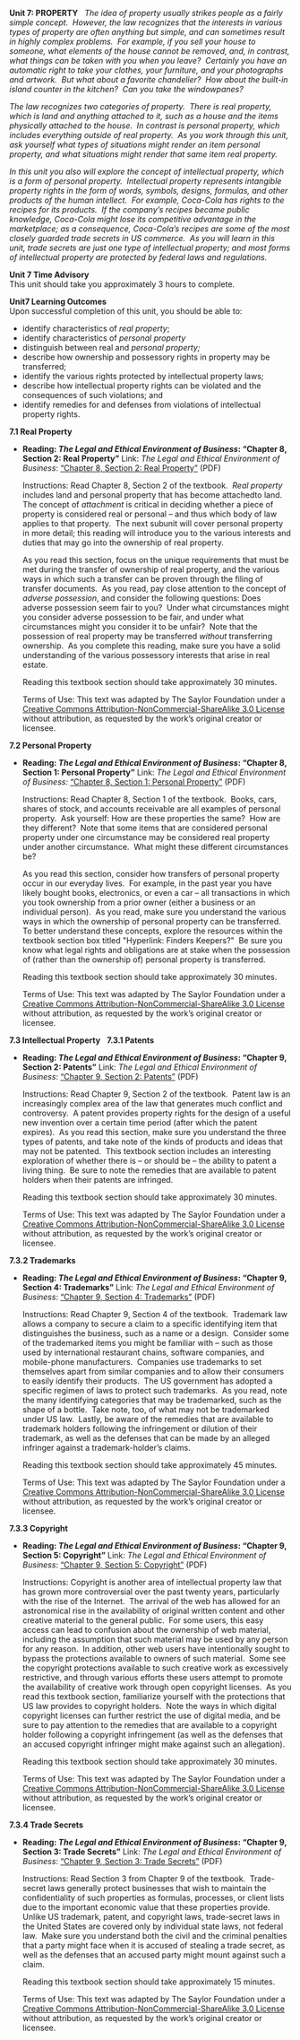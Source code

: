 **Unit 7: PROPERTY** <span id="7"></span> 
*The idea of property usually strikes people as a fairly simple
concept.  However, the law recognizes that the interests in various
types of property are often anything but simple, and can sometimes
result in highly complex problems.  For example, if you sell your house
to someone, what elements of the house cannot be removed, and, in
contrast, what things can be taken with you when you leave?  Certainly
you have an automatic right to take your clothes, your furniture, and
your photographs and artwork.  But what about a favorite chandelier? 
How about the built-in island counter in the kitchen?  Can you take the
windowpanes?*  
  
 *The law recognizes two categories of property.  There is* *real
property, which is land and anything attached to it, such as a house and
the items physically attached to the house.  In contrast is* *personal
property, which includes everything outside of real property.  As you
work through this unit, ask yourself what types of situations might
render an item personal property, and what situations might render that
same item real property.*  
  
 *In this unit you also will explore the concept of* *intellectual
property, which is a form of personal property.  Intellectual property
represents intangible property rights in the form of words, symbols,
designs, formulas, and other products of the human intellect.  For
example, Coca-Cola has rights to the recipes for its products.  If the
company’s recipes became public knowledge, Coca-Cola might lose its
competitive advantage in the marketplace; as a consequence, Coca-Cola’s
recipes are some of the most closely guarded trade secrets in US
commerce.  As you will learn in this unit, trade secrets are just one
type of intellectual property; and most forms of intellectual property
are protected by federal laws and regulations.*

**Unit 7 Time Advisory**  
This unit should take you approximately 3 hours to complete.

**Unit7 Learning Outcomes**  
Upon successful completion of this unit, you should be able to:  
-   identify characteristics of *real property*;
-   identify characteristics of *personal property*
-   distinguish between real and *personal property;*
-   describe how ownership and possessory rights in property may be
    transferred;
-   identify the various rights protected by intellectual property laws;
-   describe how intellectual property rights can be violated and the
    consequences of such violations; and
-   identify remedies for and defenses from violations of intellectual
    property rights.

**7.1 Real Property** <span id="7.1"></span> 
-   **Reading: *The Legal and Ethical Environment of Business*: “Chapter
    8, Section 2: Real Property”**
    Link: *The Legal and Ethical Environment of Business*: [“Chapter 8,
    Section 2: Real
    Property”](http://www.saylor.org/site/wp-content/uploads/2013/06/Legal-Ethical-Environment-Ch8.pdf)
    (PDF)  
      
     Instructions: Read Chapter 8, Section 2 of the textbook.  *Real
    property* includes land and personal property that has become
    attachedto land.  The concept of *attachment* is critical in
    deciding whether a piece of property is considered real or personal
    – and thus which body of law applies to that property.  The next
    subunit will cover personal property in more detail; this reading
    will introduce you to the various interests and duties that may go
    into the ownership of real property.  
      
     As you read this section, focus on the unique requirements that
    must be met during the transfer of ownership of real property, and
    the various ways in which such a transfer can be proven through the
    filing of transfer documents.  As you read, pay close attention to
    the concept of *adverse possession*, and consider the following
    questions: Does adverse possession seem fair to you?  Under what
    circumstances might you consider adverse possession to be fair, and
    under what circumstances might you consider it to be unfair?  Note
    that the possession of real property may be transferred *without*
    transferring ownership.  As you complete this reading, make sure you
    have a solid understanding of the various possessory interests that
    arise in real estate.  
      
     Reading this textbook section should take approximately 30
    minutes.  
      
     Terms of Use: This text was adapted by The Saylor Foundation under
    a [Creative Commons Attribution-NonCommercial-ShareAlike 3.0
    License](http://creativecommons.org/licenses/by-nc-sa/3.0/) without
    attribution, as requested by the work’s original creator or
    licensee.

**7.2 Personal Property** <span id="7.2"></span> 
-   **Reading: *The Legal and Ethical Environment of Business*: “Chapter
    8, Section 1: Personal Property”**
    Link: *The Legal and Ethical Environment of Business:* [“Chapter 8,
    Section 1: Personal
    Property”](http://www.saylor.org/site/wp-content/uploads/2013/06/Legal-Ethical-Environment-Ch8.pdf)
    (PDF)  
      
     Instructions: Read Chapter 8, Section 1 of the textbook.  Books,
    cars, shares of stock, and accounts receivable are all examples of
    personal property.  Ask yourself: How are these properties the
    same?  How are they different?  Note that some items that are
    considered personal property under one circumstance may be
    considered real property under another circumstance.  What might
    these different circumstances be?  
      
     As you read this section, consider how transfers of personal
    property occur in our everyday lives.  For example, in the past year
    you have likely bought books, electronics, or even a car – all
    transactions in which you took ownership from a prior owner (either
    a business or an individual person).  As you read, make sure you
    understand the various ways in which the ownership of personal
    property can be transferred.  To better understand these concepts,
    explore the resources within the textbook section box titled
    "Hyperlink: Finders Keepers?"  Be sure you know what legal rights
    and obligations are at stake when the possession of (rather than the
    ownership of) personal property is transferred.  
      
     Reading this textbook section should take approximately 30
    minutes.  
      
     Terms of Use: This text was adapted by The Saylor Foundation under
    a [Creative Commons Attribution-NonCommercial-ShareAlike 3.0
    License](http://creativecommons.org/licenses/by-nc-sa/3.0/) without
    attribution, as requested by the work’s original creator or
    licensee.

**7.3 Intellectual Property** <span id="7.3"></span> 
**7.3.1 Patents** <span id="7.3.1"></span> 
-   **Reading: *The Legal and Ethical Environment of Business*: “Chapter
    9, Section 2: Patents”**
    Link: *The Legal and Ethical Environment of Business*: [“Chapter 9,
    Section 2:
    Patents”](http://www.saylor.org/site/wp-content/uploads/2013/06/Legal-Ethical-Environment-Ch9.pdf)
    (PDF)  
      
     Instructions: Read Chapter 9, Section 2 of the textbook.  Patent
    law is an increasingly complex area of the law that generates much
    conflict and controversy.  A patent provides property rights for the
    design of a useful new invention over a certain time period (after
    which the patent expires).  As you read this section, make sure you
    understand the three types of patents, and take note of the kinds of
    products and ideas that may not be patented.  This textbook section
    includes an interesting exploration of whether there is – or should
    be – the ability to patent a living thing.  Be sure to note the
    remedies that are available to patent holders when their patents are
    infringed.  
      
     Reading this textbook section should take approximately 30
    minutes.  
      
     Terms of Use: This text was adapted by The Saylor Foundation under
    a [Creative Commons Attribution-NonCommercial-ShareAlike 3.0
    License](http://creativecommons.org/licenses/by-nc-sa/3.0/) without
    attribution, as requested by the work’s original creator or
    licensee.

**7.3.2 Trademarks** <span id="7.3.2"></span> 
-   **Reading: *The Legal and Ethical Environment of Business*: “Chapter
    9, Section 4: Trademarks”**
    Link: *The Legal and Ethical Environment of Business*: [“Chapter 9,
    Section 4:
    Trademarks”](http://www.saylor.org/site/wp-content/uploads/2013/06/Legal-Ethical-Environment-Ch9.pdf)
    (PDF)  
      
     Instructions: Read Chapter 9, Section 4 of the textbook.  Trademark
    law allows a company to secure a claim to a specific identifying
    item that distinguishes the business, such as a name or a design. 
    Consider some of the trademarked items you might be familiar with –
    such as those used by international restaurant chains, software
    companies, and mobile-phone manufacturers.  Companies use trademarks
    to set themselves apart from similar companies and to allow their
    consumers to easily identify their products.  The US government has
    adopted a specific regimen of laws to protect such trademarks.  As
    you read, note the many identifying categories that may be
    trademarked, such as the shape of a bottle.  Take note, too, of what
    may not be trademarked under US law.  Lastly, be aware of the
    remedies that are available to trademark holders following the
    infringement or dilution of their trademark, as well as the defenses
    that can be made by an alleged infringer against a
    trademark-holder’s claims.  
      
     Reading this textbook section should take approximately 45
    minutes.  
      
     Terms of Use: This text was adapted by The Saylor Foundation under
    a [Creative Commons Attribution-NonCommercial-ShareAlike 3.0
    License](http://creativecommons.org/licenses/by-nc-sa/3.0/) without
    attribution, as requested by the work’s original creator or
    licensee.

**7.3.3 Copyright** <span id="7.3.3"></span> 
-   **Reading: *The Legal and Ethical Environment of Business*: “Chapter
    9, Section 5: Copyright”**
    Link: *The Legal and Ethical Environment of Business*: [“Chapter 9,
    Section 5:
    Copyright”](http://www.saylor.org/site/wp-content/uploads/2013/06/Legal-Ethical-Environment-Ch9.pdf)
    (PDF)  
      
     Instructions: Copyright is another area of intellectual property
    law that has grown more controversial over the past twenty years,
    particularly with the rise of the Internet.  The arrival of the web
    has allowed for an astronomical rise in the availability of original
    written content and other creative material to the general public. 
    For some users, this easy access can lead to confusion about the
    ownership of web material, including the assumption that such
    material may be used by any person for any reason.  In addition,
    other web users have intentionally sought to bypass the protections
    available to owners of such material.  Some see the copyright
    protections available to such creative work as excessively
    restrictive, and through various efforts these users attempt to
    promote the availability of creative work through open copyright
    licenses.  As you read this textbook section, familiarize yourself
    with the protections that US law provides to copyright holders. 
    Note the ways in which digital copyright licenses can further
    restrict the use of digital media, and be sure to pay attention to
    the remedies that are available to a copyright holder following a
    copyright infringement (as well as the defenses that an accused
    copyright infringer might make against such an allegation).  
      
     Reading this textbook section should take approximately 30
    minutes.  
      
     Terms of Use: This text was adapted by The Saylor Foundation under
    a [Creative Commons Attribution-NonCommercial-ShareAlike 3.0
    License](http://creativecommons.org/licenses/by-nc-sa/3.0/) without
    attribution, as requested by the work’s original creator or
    licensee.

**7.3.4 Trade Secrets** <span id="7.3.4"></span> 
-   **Reading: *The Legal and Ethical Environment of Business*: “Chapter
    9, Section 3: Trade Secrets”**
    Link: *The Legal and Ethical Environment of Business*: [“Chapter 9,
    Section 3: Trade
    Secrets”](http://www.saylor.org/site/wp-content/uploads/2013/06/Legal-Ethical-Environment-Ch9.pdf)
    (PDF)  
      
     Instructions: Read Section 3 from Chapter 9 of the textbook. 
    Trade-secret laws generally protect businesses that wish to maintain
    the confidentiality of such properties as formulas, processes, or
    client lists due to the important economic value that these
    properties provide.  Unlike US trademark, patent, and copyright
    laws, trade-secret laws in the United States are covered only by
    individual state laws, not federal law.  Make sure you understand
    both the civil and the criminal penalties that a party might face
    when it is accused of stealing a trade secret, as well as the
    defenses that an accused party might mount against such a claim.  
      
     Reading this textbook section should take approximately 15
    minutes.  
      
     Terms of Use: This text was adapted by The Saylor Foundation under
    a [Creative Commons Attribution-NonCommercial-ShareAlike 3.0
    License](http://creativecommons.org/licenses/by-nc-sa/3.0/) without
    attribution, as requested by the work’s original creator or
    licensee.


